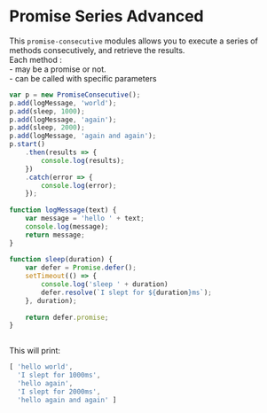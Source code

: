 # Promise Series Advanced

This `promise-consecutive` modules allows you to execute a series of methods consecutively, and retrieve the results.  
Each method :  
    - may be a promise or not.  
    - can be called with specific parameters  


```javascript
var p = new PromiseConsecutive();  
p.add(logMessage, 'world');  
p.add(sleep, 1000);  
p.add(logMessage, 'again');  
p.add(sleep, 2000);  
p.add(logMessage, 'again and again');  
p.start()  
    .then(results => {  
        console.log(results);  
    })  
    .catch(error => {  
        console.log(error);  
    });   
  
function logMessage(text) {  
    var message = 'hello ' + text;  
    console.log(message);  
    return message;  
}  
  
function sleep(duration) {  
    var defer = Promise.defer();  
    setTimeout(() => {  
        console.log('sleep ' + duration)  
        defer.resolve(`I slept for ${duration}ms`);  
    }, duration);  
  
    return defer.promise;  
}  
  
```

This will print:  

```javascript
[ 'hello world',  
  'I slept for 1000ms',  
  'hello again',  
  'I slept for 2000ms',  
  'hello again and again' ]  
```